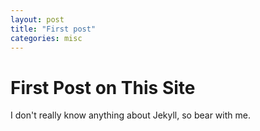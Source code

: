 ```yaml
---
layout: post
title: "First post"
categories: misc
---
```


# First Post on This Site
I don't really know anything about Jekyll, so bear with me.
